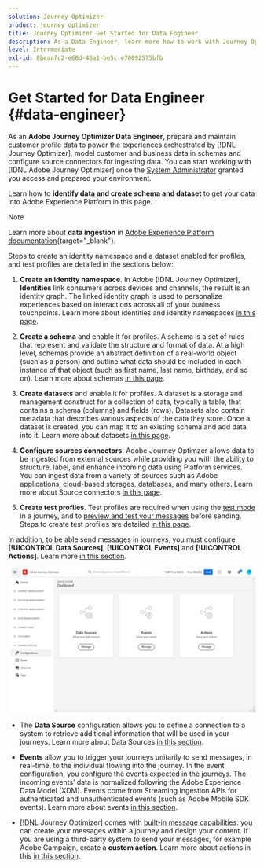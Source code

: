 ```yaml
---
solution: Journey Optimizer
product: journey optimizer
title: Journey Optimizer Get Started for Data Engineer
description: As a Data Engineer, learn more how to work with Journey Optimizer
level: Intermediate
exl-id: 8beaafc2-e68d-46a1-be5c-e70892575bfb
---
```

# Get Started for Data Engineer {#data-engineer}

As an **Adobe Journey Optimizer Data Engineer**, prepare and maintain customer profile data to power the experiences orchestrated by [!DNL Journey Optimizer], model customer and business data in schemas and configure source connectors for ingesting data. You can start working with [!DNL Adobe Journey Optimizer] once the [System Administrator](administrator.md) granted you access and prepared your environment.


Learn how to **identify data and create schema and dataset** to get your data into Adobe Experience Platform in this page. 

>[!NOTE]
>
>Learn more about **data ingestion** in [Adobe Experience Platform documentation](https://experienceleague.adobe.com/docs/experience-platform/ingestion/home.html){target="_blank"}.

Steps to create an identity namespace and a dataset enabled for profiles, and test profiles are detailed in the sections below:

1.  **Create an identity namespace**. In Adobe [!DNL Journey Optimizer], **Identities** link consumers across devices and channels, the result is an identity graph. The linked identity graph is used to personalize experiences based on interactions across all of your business touchpoints.  Learn more about identities and identity namespaces [in this page](../../segment/get-started-identity.md).

1. **Create a schema** and enable it for profiles. A schema is a set of rules that represent and validate the structure and format of data. At a high level, schemas provide an abstract definition of a real-world object (such as a person) and outline what data should be included in each instance of that object (such as first name, last name, birthday, and so on).  Learn more about schemas [in this page](../../data/get-started-schemas.md).

1. **Create datasets** and enable it for profiles. A dataset is a storage and management construct for a collection of data, typically a table, that contains a schema (columns) and fields (rows). Datasets also contain metadata that describes various aspects of the data they store. Once a dataset is created, you can map it to an existing schema and add data into it. Learn more about datasets [in this page](../get-started-datasets.md).

1. **Configure sources connectors**. Adobe Journey Optimzer allows data to be ingested from external sources while providing you with the ability to structure, label, and enhance incoming data using Platform services. You can ingest data from a variety of sources such as Adobe applications, cloud-based storages, databases, and many others. Learn more about Source connectors [in this page](../get-started-sources.md).

1. **Create test profiles**. Test profiles are required when using the [test mode](../../building-journeys/testing-the-journey.md) in a journey, and to [preview and test your messages](../../design/preview.md) before sending. Steps to create test profiles are detailed [in this page](../../segment/creating-test-profiles.md).


In addition, to be able send messages in journeys, you must configure **[!UICONTROL Data Sources]**, **[!UICONTROL Events]** and **[!UICONTROL Actions]**. Learn more [in this section](../../configuration/about-data-sources-events-actions.md).

![](../assets/admin-menu.png)

* The **Data Source** configuration allows you to define a connection to a system to retrieve additional information that will be used in your journeys. Learn more about Data Sources [in this section](../../datasource/about-data-sources.md).

* **Events** allow you to trigger your journeys unitarily to send messages, in real-time, to the individual flowing into the journey. In the event configuration, you configure the events expected in the journeys. The incoming events’ data is normalized following the Adobe Experience Data Model (XDM). Events come from Streaming Ingestion APIs for authenticated and unauthenticated events (such as Adobe Mobile SDK events). Learn more about events [in this section](../../event/about-events.md).
    
* [!DNL Journey Optimizer] comes with [built-in message capabilities](../../messages/get-started-content.md): you can create your messages within a journey and design your content. If you are using a third-party system to send your messages, for example Adobe Campaign, create a **custom action**. Learn more about actions in this [in this section](../../action/action.md).
